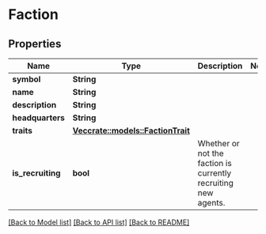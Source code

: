 # Faction

## Properties

Name | Type | Description | Notes
------------ | ------------- | ------------- | -------------
**symbol** | **String** |  | 
**name** | **String** |  | 
**description** | **String** |  | 
**headquarters** | **String** |  | 
**traits** | [**Vec<crate::models::FactionTrait>**](FactionTrait.md) |  | 
**is_recruiting** | **bool** | Whether or not the faction is currently recruiting new agents. | 

[[Back to Model list]](../README.md#documentation-for-models) [[Back to API list]](../README.md#documentation-for-api-endpoints) [[Back to README]](../README.md)


